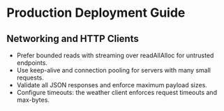 # Production Deployment Guide

## Networking and HTTP Clients

- Prefer bounded reads with streaming over readAllAlloc for untrusted endpoints.
- Use keep-alive and connection pooling for servers with many small requests.
- Validate all JSON responses and enforce maximum payload sizes.
- Configure timeouts: the weather client enforces request timeouts and max-bytes.

